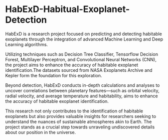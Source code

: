 # HabExD-Habitual-Exoplanet-Detection
HabExD is a research project focused on predicting and detecting habitable exoplanets through the integration of advanced Machine Learning and Deep Learning algorithms. 

Utilizing techniques such as Decision Tree Classifier, Tensorflow Decision Forest, Multilayer Perceptron, and Convolutional Neural Networks (CNN), the project aims to enhance the accuracy of habitable exoplanet identification.The datasets sourced from NASA Exoplanets Archive and Kepler form the foundation for this exploration. 

Beyond detection, HabExD conducts in-depth calculations and analyses to uncover correlations between planetary features—such as orbital velocity, radial velocity, and average temperature and habitability, aims to enhance the accuracy of habitable exoplanet identification. 

This research not only contributes to the identification of habitable exoplanets but also provides valuable insights for researchers seeking to understand the nuances of sustainable atmospheres akin to Earth. The project stands as a crucial step towards unraveling undiscovered details about our position in the universe.
